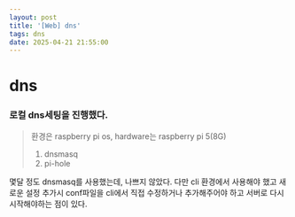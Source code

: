 ```yaml
---
layout: post
title: '[Web] dns'
tags: dns
date: 2025-04-21 21:55:00
---
```


# dns

### 로컬 dns세팅을 진행했다.

> 환경은 raspberry pi os, hardware는 raspberry pi 5(8G)
> 1. dnsmasq
> 2. pi-hole

몇달 정도 dnsmasq를 사용했는데, 나쁘지 않았다. 다만 cli 환경에서 사용해야 했고 새로운 설정 추가시 conf파일을 cli에서 직접 수정하거나 추가해주어야 하고 서버로 다시 시작해야하는 점이 있다.